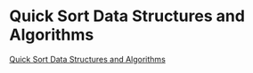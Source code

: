 # Quick Sort Data Structures and Algorithms
[Quick Sort Data Structures and Algorithms](https://aiwithcloud.com/2022/09/19/quick_sort_data_structures_and_algorithms/)